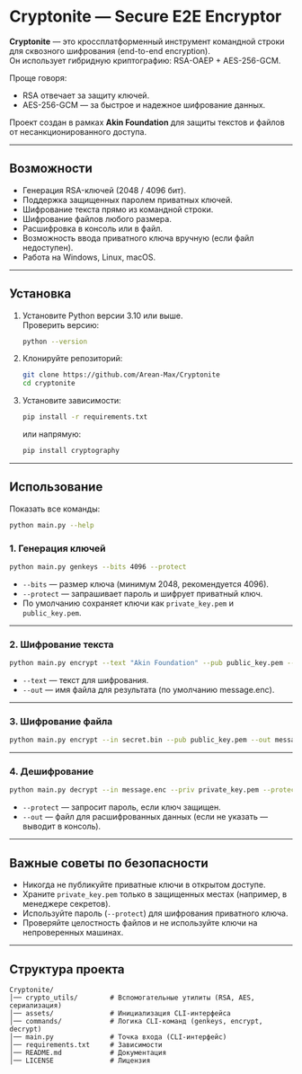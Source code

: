 # Cryptonite — Secure E2E Encryptor

**Cryptonite** — это кроссплатформенный инструмент командной строки для сквозного шифрования (end-to-end encryption).  
Он использует гибридную криптографию: RSA-OAEP + AES-256-GCM.  

Проще говоря:  
- RSA отвечает за защиту ключей.  
- AES-256-GCM — за быстрое и надежное шифрование данных.  

Проект создан в рамках **Akin Foundation** для защиты текстов и файлов от несанкционированного доступа.  

---

## Возможности

- Генерация RSA-ключей (2048 / 4096 бит).  
- Поддержка защищенных паролем приватных ключей.  
- Шифрование текста прямо из командной строки.  
- Шифрование файлов любого размера.  
- Расшифровка в консоль или в файл.  
- Возможность ввода приватного ключа вручную (если файл недоступен).  
- Работа на Windows, Linux, macOS.  

---

## Установка

1. Установите Python версии 3.10 или выше.  
   Проверить версию:
   ```bash
   python --version
   ```

2. Клонируйте репозиторий:
   ```bash
   git clone https://github.com/Arean-Max/Cryptonite
   cd cryptonite
   ```

3. Установите зависимости:
   ```bash
   pip install -r requirements.txt
   ```

   или напрямую:
   ```bash
   pip install cryptography
   ```

---

## Использование

Показать все команды:
```bash
python main.py --help
```

### 1. Генерация ключей
```bash
python main.py genkeys --bits 4096 --protect
```
- `--bits` — размер ключа (минимум 2048, рекомендуется 4096).  
- `--protect` — запрашивает пароль и шифрует приватный ключ.  
- По умолчанию сохраняет ключи как `private_key.pem` и `public_key.pem`.  

---

### 2. Шифрование текста
```bash
python main.py encrypt --text "Akin Foundation" --pub public_key.pem --out message.enc
```
- `--text` — текст для шифрования.  
- `--out` — имя файла для результата (по умолчанию message.enc).  

---

### 3. Шифрование файла
```bash
python main.py encrypt --in secret.bin --pub public_key.pem --out message.enc
```

---

### 4. Дешифрование
```bash
python main.py decrypt --in message.enc --priv private_key.pem --protect --out decrypted.bin
```
- `--protect` — запросит пароль, если ключ защищен.  
- `--out` — файл для расшифрованных данных (если не указать — выводит в консоль).  

---

## Важные советы по безопасности

- Никогда не публикуйте приватные ключи в открытом доступе.  
- Храните `private_key.pem` только в защищенных местах (например, в менеджере секретов).  
- Используйте пароль (`--protect`) для шифрования приватного ключа.  
- Проверяйте целостность файлов и не используйте ключи на непроверенных машинах.  

---

## Структура проекта

```
Cryptonite/
│── crypto_utils/        # Вспомогательные утилиты (RSA, AES, сериализация)
│── assets/              # Инициализация CLI-интерфейса
│── commands/            # Логика CLI-команд (genkeys, encrypt, decrypt)
│── main.py              # Точка входа (CLI-интерфейс)
│── requirements.txt     # Зависимости
│── README.md            # Документация
│── LICENSE              # Лицензия
```
